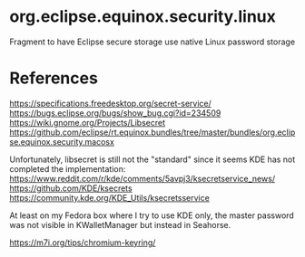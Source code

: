 # org.eclipse.equinox.security.linux
Fragment to have Eclipse secure storage use native Linux password storage

# References
https://specifications.freedesktop.org/secret-service/
https://bugs.eclipse.org/bugs/show_bug.cgi?id=234509
https://wiki.gnome.org/Projects/Libsecret
https://github.com/eclipse/rt.equinox.bundles/tree/master/bundles/org.eclipse.equinox.security.macosx

Unfortunately, libsecret is still not the "standard" since it seems KDE has not completed the implementation:
https://www.reddit.com/r/kde/comments/5avpj3/ksecretservice_news/
https://github.com/KDE/ksecrets
https://community.kde.org/KDE_Utils/ksecretsservice

At least on my Fedora box where I try to use KDE only, the master password was not visible in KWalletManager but instead in Seahorse.

https://m7i.org/tips/chromium-keyring/
